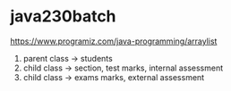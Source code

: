 # java230batch

https://www.programiz.com/java-programming/arraylist

1. parent class -> students <br>
2. child class -> section, test marks, internal assessment <br>
3. child class -> exams marks, external assessment  <br>
